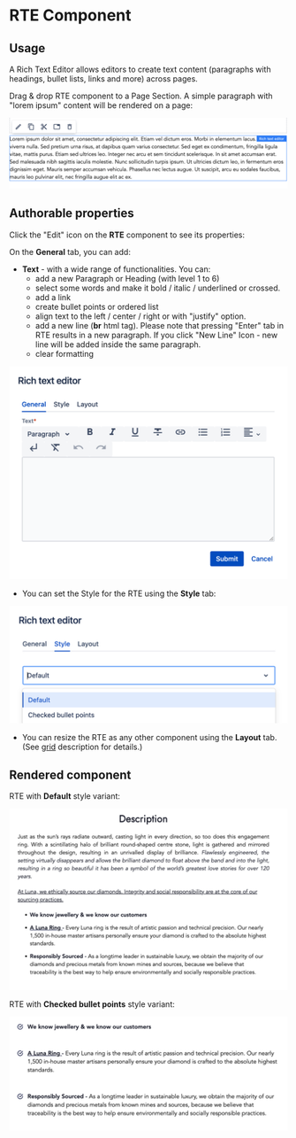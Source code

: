 # RTE Component

## Usage
A Rich Text Editor allows editors to create text content (paragraphs with headings, bullet lists, links and more) across pages.

Drag & drop RTE component to a Page Section. A simple paragraph with "lorem ipsum" content will be rendered on a page:

<p align="center" width="100%">
    <img class="image--with-border" src="./rte-edit.jpg" alt="Rich Text Editor">
</p>


## Authorable properties
Click the "Edit" icon on the **RTE** component to see its properties:

On the **General** tab, you can add:
  
  - **Text** -  with a wide range of functionalities. You can:
      - add a new Paragraph or Heading (with level 1 to 6)
      - select some words and make it bold / italic / underlined or crossed.
      - add a link
      - create bullet points or ordered list
      - align text to the left / center / right or with "justify" option.
      - add a new line (__br__ html tag). Please note that pressing "Enter" tab in RTE results in a new paragraph. If you click "New Line" Icon - new line will be added inside the same paragraph.
      - clear formatting

<p align="center" width="100%">
    <img class="image--with-border" src="./dialog-rte.jpg" alt="Quote component" width="600px">
</p>


- You can set the Style for the RTE using the **Style** tab:

<p align="center" width="100%">
    <img class="image--with-border"  src="./dialog-styles.jpg" alt="Quote styles" width="600px">
</p>

- You can resize the RTE as any other component using the **Layout** tab. (See [grid](../grid) description for details.)


## Rendered component

RTE with **Default** style variant:

<p align="center" width="100%">
    <img class="image--with-border"  src="./rte-example.jpg" alt="Rendered Rich Text" width="900px">
</p>


RTE with **Checked bullet points** style variant:

<p align="center" width="100%">
    <img class="image--with-border" src="./rte-example-checked-list.jpg" alt="Rendered Rich Text" width="900px">
</p>
